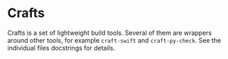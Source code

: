 # Crafts

Crafts is a set of lightweight build tools. Several of them are wrappers around other tools, for example `craft-swift` and `craft-py-check`. See the individual files docstrings for details.
